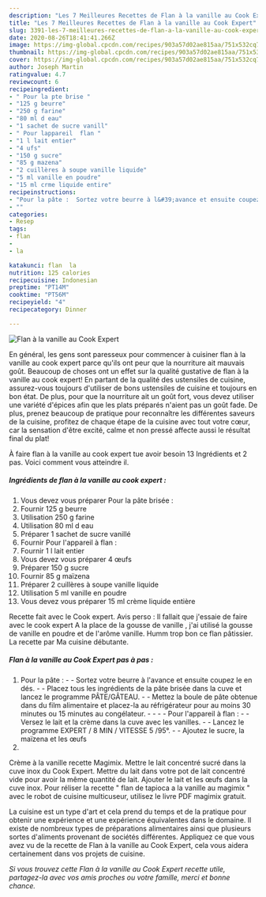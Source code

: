 ```yaml
---
description: "Les 7 Meilleures Recettes de Flan à la vanille au Cook Expert"
title: "Les 7 Meilleures Recettes de Flan à la vanille au Cook Expert"
slug: 3391-les-7-meilleures-recettes-de-flan-a-la-vanille-au-cook-expert
date: 2020-08-26T18:41:41.266Z
image: https://img-global.cpcdn.com/recipes/903a57d02ae815aa/751x532cq70/flan-a-la-vanille-au-cook-expert-photo-principale-de-la-recette.jpg
thumbnail: https://img-global.cpcdn.com/recipes/903a57d02ae815aa/751x532cq70/flan-a-la-vanille-au-cook-expert-photo-principale-de-la-recette.jpg
cover: https://img-global.cpcdn.com/recipes/903a57d02ae815aa/751x532cq70/flan-a-la-vanille-au-cook-expert-photo-principale-de-la-recette.jpg
author: Joseph Martin
ratingvalue: 4.7
reviewcount: 6
recipeingredient:
- " Pour la pte brise "
- "125 g beurre"
- "250 g farine"
- "80 ml d eau"
- "1 sachet de sucre vanill"
- " Pour lappareil  flan "
- "1 l lait entier"
- "4 ufs"
- "150 g sucre"
- "85 g mazena"
- "2 cuillères à soupe vanille liquide"
- "5 ml vanille en poudre"
- "15 ml crme liquide entire"
recipeinstructions:
- "Pour la pâte :  Sortez votre beurre à l&#39;avance et ensuite coupez le en dés.  Placez tous les ingrédients de la pâte brisée dans la cuve et lancez le programme PÂTE/GÂTEAU.  Mettez la boule de pâte obtenue dans du film alimentaire et placez-la au réfrigérateur pour au moins 30 minutes ou 15 minutes au congélateur.     Pour l&#39;appareil à flan :  Versez le lait et la crème dans la cuve avec les vanilles.  Lancez le programme EXPERT / 8 MIN / VITESSE 5 /95°.  Ajoutez le sucre, la maïzena et les œufs"
- ""
categories:
- Resep
tags:
- flan
- 
- la

katakunci: flan  la 
nutrition: 125 calories
recipecuisine: Indonesian
preptime: "PT14M"
cooktime: "PT56M"
recipeyield: "4"
recipecategory: Dinner

---
```



![Flan à la vanille au Cook Expert](https://img-global.cpcdn.com/recipes/903a57d02ae815aa/751x532cq70/flan-a-la-vanille-au-cook-expert-photo-principale-de-la-recette.jpg)

En général, les gens sont paresseux pour commencer à cuisiner flan à la vanille au cook expert parce qu'ils ont peur que la nourriture ait mauvais goût. Beaucoup de choses ont un effet sur la qualité gustative de flan à la vanille au cook expert! En partant de la qualité des ustensiles de cuisine, assurez-vous toujours d'utiliser de bons ustensiles de cuisine et toujours en bon état. De plus, pour que la nourriture ait un goût fort, vous devez utiliser une variété d'épices afin que les plats préparés n'aient pas un goût fade. De plus, prenez beaucoup de pratique pour reconnaître les différentes saveurs de la cuisine, profitez de chaque étape de la cuisine avec tout votre cœur, car la sensation d'être excité, calme et non pressé affecte aussi le résultat final du plat!

<!--inarticleads1-->

À faire flan à la vanille au cook expert tue avoir besoin 13 Ingrédients et 2 pas. Voici comment vous atteindre il.

##### Ingrédients de flan à la vanille au cook expert :

1. Vous devez vous préparer  Pour la pâte brisée :
1. Fournir 125 g beurre
1. Utilisation 250 g farine
1. Utilisation 80 ml d eau
1. Préparer 1 sachet de sucre vanillé
1. Fournir  Pour l&#39;appareil à flan :
1. Fournir 1 l lait entier
1. Vous devez vous préparer 4 œufs
1. Préparer 150 g sucre
1. Fournir 85 g maïzena
1. Préparer 2 cuillères à soupe vanille liquide
1. Utilisation 5 ml vanille en poudre
1. Vous devez vous préparer 15 ml crème liquide entière


Recette fait avec le Cook expert. Avis perso : Il fallait que j&#39;essaie de faire avec le cook expert A la place de la gousse de vanille , j&#39;ai utilisé la gousse de vanille en poudre et de l&#39;arôme vanille. Humm trop bon ce flan pâtissier. La recette par Ma cuisine débutante. 

<!--inarticleads2-->

##### Flan à la vanille au Cook Expert pas à pas :

1. Pour la pâte : -  - Sortez votre beurre à l&#39;avance et ensuite coupez le en dés. -  - Placez tous les ingrédients de la pâte brisée dans la cuve et lancez le programme PÂTE/GÂTEAU. -  - Mettez la boule de pâte obtenue dans du film alimentaire et placez-la au réfrigérateur pour au moins 30 minutes ou 15 minutes au congélateur. -  -   -  - Pour l&#39;appareil à flan : -  - Versez le lait et la crème dans la cuve avec les vanilles. -  - Lancez le programme EXPERT / 8 MIN / VITESSE 5 /95°. -  - Ajoutez le sucre, la maïzena et les œufs
1. 


Crème à la vanille recette Magimix. Mettre le lait concentré sucré dans la cuve inox du Cook Expert. Mettre du lait dans votre pot de lait concentré vide pour avoir la même quantité de lait. Ajouter le lait et les œufs dans la cuve inox. Pour réliser la recette &#34; flan de tapioca a la vanille au magimix &#34; avec le robot de cuisine multicuseur, utilisez le livre PDF magimix gratuit. 

<!--inarticleads1-->

<p>
La cuisine est un type d'art et cela prend du temps et de la pratique pour obtenir une expérience et une expérience équivalentes dans le domaine. Il existe de nombreux types de préparations alimentaires ainsi que plusieurs sortes d'aliments provenant de sociétés différentes. Appliquez ce que vous avez vu de la recette de Flan à la vanille au Cook Expert, cela vous aidera certainement dans vos projets de cuisine.
</p>

<p>
<i>Si vous trouvez cette Flan à la vanille au Cook Expert recette utile, partagez-la avec vos amis proches ou votre famille, merci et bonne chance.</i>
</p>
